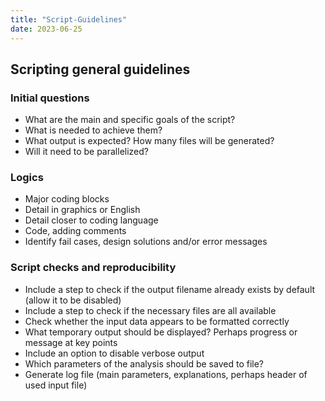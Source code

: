 ```yaml
---
title: "Script-Guidelines"
date: 2023-06-25
---
```


## Scripting general guidelines

### Initial questions

- What are the main and specific goals of the script?
- What is needed to achieve them?
- What output is expected? How many files will be generated?
- Will it need to be parallelized?

### Logics

- Major coding blocks
- Detail in graphics or English
- Detail closer to coding language
- Code, adding comments
- Identify fail cases, design solutions and/or error messages

### Script checks and reproducibility

- Include a step to check if the output filename already exists by default (allow it to be disabled)
- Include a step to check if the necessary files are all available
- Check whether the input data appears to be formatted correctly
- What temporary output should be displayed? Perhaps progress or message at key points
- Include an option to disable verbose output
- Which parameters of the analysis should be saved to file?
- Generate log file (main parameters, explanations, perhaps header of used input file)

